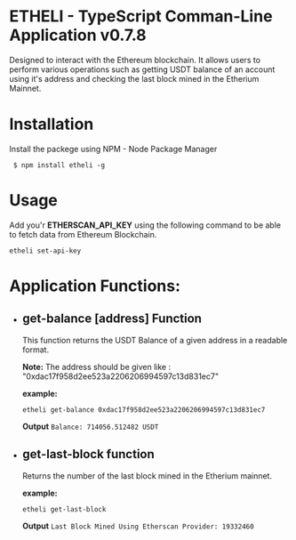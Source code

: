 # ETHELI - TypeScript Comman-Line Application **v0.7.8**

Designed to interact with the Ethereum blockchain. It allows users to perform various operations such as getting USDT balance of an account using it's address and checking the last block mined in the Etherium Mainnet.


# Installation
Install the packege using NPM - Node Package Manager

``` $ npm install etheli -g```



# Usage

Add you'r **ETHERSCAN_API_KEY** using the following command to be able to fetch data from Ethereum Blockchain.

```etheli set-api-key```

# Application Functions:

- ## get-balance [address] Function 

    This function returns the USDT Balance of a given address in a readable format.
    
    **Note:** The address should be given like : "0xdac17f958d2ee523a2206206994597c13d831ec7"
    
    **example:** 
    
    ```etheli get-balance 0xdac17f958d2ee523a2206206994597c13d831ec7 ```

    **Output**
    ```Balance: 714056.512482 USDT```

- ## get-last-block function

    Returns the number of the last block mined in the Etherium mainnet.
    
    **example:**
    
    ```etheli get-last-block```

    **Output**
    ```Last Block Mined Using Etherscan Provider: 19332460```



